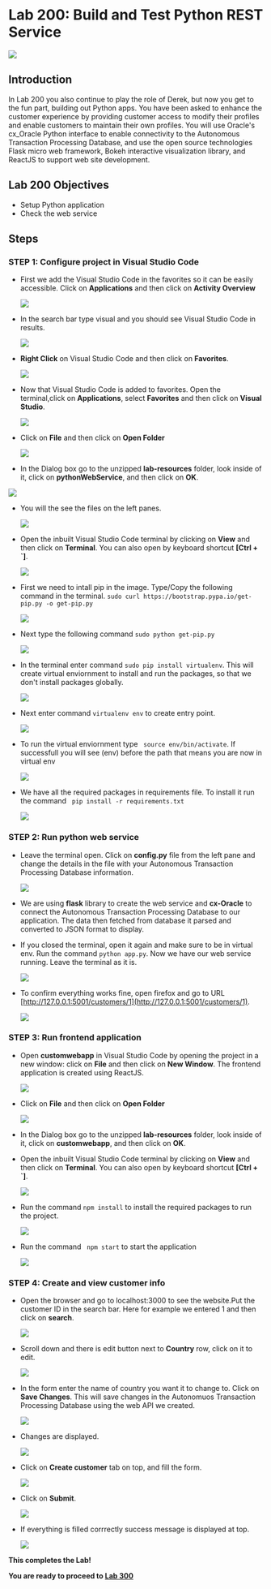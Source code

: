 # Lab 200: Build and Test Python REST Service

  ![](images/100/Title.png)

## Introduction

In Lab 200 you also continue to play the role of Derek, but now you get to the fun part, building out Python apps.  You have been asked to enhance the customer experience by providing customer access to modify their profiles and enable customers to maintain their own profiles.  You will use Oracle's cx_Oracle Python interface to enable connectivity to the Autonomous Transaction Processing Database, and use the open source technologies Flask micro web framework, Bokeh interactive visualization library, and ReactJS  to support web site development.

## Lab 200 Objectives

- Setup Python application 
- Check the web service

## Steps


### **STEP 1:** Configure project in Visual Studio Code

- First we add the Visual Studio Code in the favorites so it can be easily accessible. Click on **Applications** and then click on **Activity Overview**

    ![](images/200/0-1.png)

- In the search bar type visual and you should see Visual Studio Code in results.

    ![](images/200/0-2.png)

- **Right Click** on Visual Studio Code and then click on **Favorites**. 

    ![](images/200/0-3.png)

- Now that Visual Studio Code is added to favorites. Open the terminal,click on **Applications**, select **Favorites** and then click on **Visual Studio**.

  ![](images/200/1-1.png)

- Click on **File** and then click on **Open Folder** 

  ![](images/200/1.png)

-  In the Dialog box go to the unzipped **lab-resources** folder, look inside of it, click on **pythonWebService**, and then click on **OK**.

  ![](images/200/2.png)

- You will the see the files on the left panes.

  ![](images/200/3.png)

- Open the inbuilt Visual Studio Code terminal by clicking on **View** and then click on **Terminal**. You can also open by keyboard shortcut **[Ctrl + `]**.

  ![](images/200/4.png)

- First we need to intall pip in the image. Type/Copy the following command in the terminal. 
```sudo curl https://bootstrap.pypa.io/get-pip.py -o get-pip.py```

    ![](images/200/5-1.png)

- Next type the following command ```sudo python get-pip.py```

    ![](images/200/5-2.png)

- In the terminal enter command ```sudo pip install virtualenv```. This will create virtual enviornment to install and run the packages, so that we don't install packages globally.

  ![](images/200/5.png)

- Next enter command ```virtualenv env``` to create entry point.

  ![](images/200/6.png)

- To run the virtual enviornment type ``` source env/bin/activate```. If successfull you will see (env) before the path that means you are now in virtual env

  ![](images/200/7.png)

- We have all the required packages in requirements file. To install it run the command ``` pip install -r requirements.txt```

  ![](images/200/8.png)


### **STEP 2:** Run python web service

- Leave the terminal open. Click on **config.py** file from the left pane and change the details in the file with your Autonomous Transaction Processing Database information.

  ![](images/200/9.png)

- We are using **flask** library to create the web service and **cx-Oracle** to connect the Autonomous Transaction Processing Database to our application. The data then fetched from database it parsed and converted to JSON format to display.
- If you closed the terminal, open it again and make sure to be in virtual env. Run the command ```python app.py```. Now we have our web service running. Leave the terminal as it is.

  ![](images/200/10.png)

- To confirm everything works fine, open firefox and go to URL [http://127.0.0.1:5001/customers/1](http://127.0.0.1:5001/customers/1).
    
  ![](images/200/11.png)


### **STEP 3:** Run frontend application

- Open **customwebapp** in Visual Studio Code by opening the project in a new window: click on **File** and then click on **New Window**. The frontend application is created using ReactJS.

    ![](images/200/12-1.png)

- Click on **File** and then click on **Open Folder** 

  ![](images/200/1.png)

-  In the Dialog box go to the unzipped **lab-resources** folder, look inside of it, click on **customwebapp**, and then click on **OK**.

- Open the inbuilt Visual Studio Code terminal by clicking on **View** and then click on **Terminal**. You can also open by keyboard shortcut **[Ctrl + `]**.

  ![](images/200/4.png)

- Run the command ``` npm install ``` to install the required packages to run the project.

  ![](images/200/12.png)

- Run the command ``` npm start``` to start the application 

  ![](images/200/13.png)


### **STEP 4:** Create and view customer info

- Open the browser and go to localhost:3000 to see the website.Put the customer ID in the search bar. Here for example we entered 1 and then click on **search**.

  ![](images/200/14.png)

- Scroll down and there is edit button next to **Country** row, click on it to edit.

  ![](images/200/15.png)
  
- In the form enter the name of country you want it to change to. Click on **Save Changes**. This will save changes in the Autonomuos Transaction Processing Database using the web API we created.

  ![](images/200/16.png)
   
- Changes are displayed.
    
  ![](images/200/17.png)

- Click on **Create customer** tab on top, and fill the form.

  ![](images/200/18.png)
  
- Click on **Submit**.

  ![](images/200/19.png)

- If everything is filled corrrectly success message is displayed at top.
    
  ![](images/200/20.png)


**This completes the Lab!**

**You are ready to proceed to [Lab 300](LabGuide300.md)**
